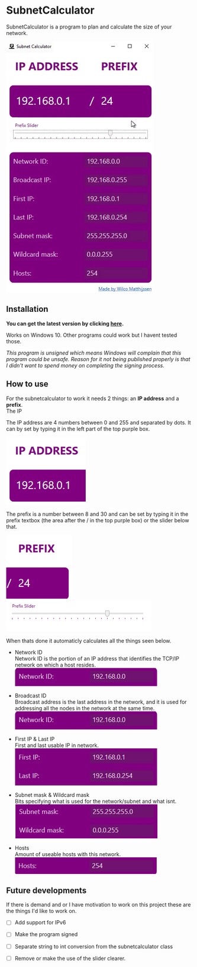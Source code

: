# SubnetCalculator  
SubnetCalculator is a program to plan and calculate the size of your network.  

![image](Properties/Demo.gif)

## Installation

**You can get the latest version by clicking [here](https://github.com/WilcoMatthijssen/SubnetCalculator/blob/master/SubnetCalculator.exe).**

Works on Windows 10. Other programs could work but I havent tested those.

*This program is unsigned which means Windows will complain that this program could be unsafe. Reason for it not being published properly is that I didn't want to spend money on completing the signing process.*
  

## How to use
For the subnetcalculator to work it needs 2 things: an **IP address** and a **prefix**.  
The IP

The IP address are 4 numbers between 0 and 255 and separated by dots. It can by set by typing it in the left part of the top purple box.  

![image](properties/IPdemo.PNG)

The prefix is a number between 8 and 30 and can be set by typing it in the prefix textbox (the area after the / in the top purple box) or the slider below that.  

![image](Properties/Prefixdemo.PNG)
![image](Properties/Prefixdemo1.PNG)

When thats done it automaticly calculates all the things seen below.

- Network ID  
Network ID is the portion of an IP address that identifies the TCP/IP network on which a host resides.  
![image](Properties/NtwrkID.PNG)


- Broadcast ID  
Broadcast address is the last address in the network, and it is used for addressing all the nodes in the network at the same time.  
![image](Properties/NtwrkID.PNG)


- First IP & Last IP  
First and last usable IP in network.  
![image](Properties/IPRange.PNG)


- Subnet mask & Wildcard mask  
Bits specifying what is used for the network/subnet and what isnt.  
![image](Properties/Mask.PNG)

- Hosts  
Amount of useable hosts with this network.  
![image](Properties/Hosts.PNG)


## Future developments
If there is demand and or I have motivation to work on this project these are the things I'd like to work on.

- [ ] Add support for IPv6
- [ ] Make the program signed
- [ ] Separate string to int conversion from the subnetcalculator class
- [ ] Remove or make the use of the slider clearer.












